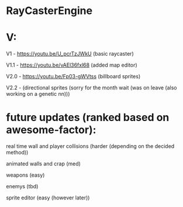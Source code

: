 # RayCasterEngine



# V:
V1 - https://youtu.be/U_pcrTzJWkU (basic raycaster)

V1.1 - https://youtu.be/vAEl36fxl68 (added map editor)

V2.0 - https://youtu.be/Fp03-gWVtss (billboard sprites)

V2.2 - <link pending> (directional sprites (sorry for the month wait (was on leave (also working on a genetic nn)))


# future updates (ranked based on awesome-factor):

real time wall and player collisions (harder (depending on the decided method))

animated walls and crap (med)

weapons (easy)

enemys (tbd)

sprite editor (easy (however later))
